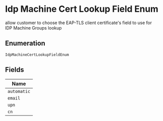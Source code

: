 
# Idp Machine Cert Lookup Field Enum

allow customer to choose the EAP-TLS client certificate's field to use for IDP Machine Groups lookup

## Enumeration

`IdpMachineCertLookupFieldEnum`

## Fields

| Name |
|  --- |
| `automatic` |
| `email` |
| `upn` |
| `cn` |

